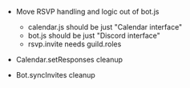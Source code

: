 
 * Move RSVP handling and logic out of bot.js
   * calendar.js should be just "Calendar interface"
   * bot.js should be just "Discord interface"
   * rsvp.invite needs guild.roles

 * Calendar.setResponses cleanup
 * Bot.syncInvites cleanup
